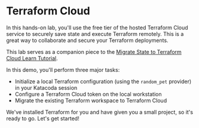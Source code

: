 # Terraform Cloud

In this hands-on lab, you'll use the free tier of the hosted Terraform Cloud service to securely save state and execute Terraform remotely. This is a great way to collaborate and secure your Terraform deployments.

This lab serves as a companion piece to the [Migrate State to Terraform Cloud Learn Tutorial](https://learn.hashicorp.com/tutorials/terraform/cloud-migrate?in=terraform/state).

In this demo, you'll perform three major tasks:

- Initialize a local Terraform configuration (using the `random_pet` provider) in  your Katacoda session
- Configure a Terraform Cloud token on the local workstation
- Migrate the existing Terraform workspace to Terraform Cloud

We've installed Terraform for you and have given you a small project, so it's ready to go. Let's get started!
